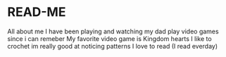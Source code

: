 # READ-ME
All about me
I have been playing and watching my dad play video games since i can remeber
My favorite video game is Kingdom hearts 
I like to crochet
im really good at noticing patterns
I love to read (I read everday)
